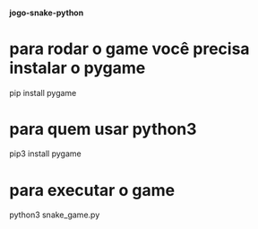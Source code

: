 #### jogo-snake-python ####

# para rodar o game você precisa instalar o pygame

pip install pygame

# para quem usar python3

pip3 install pygame

# para executar o game 

python3 snake_game.py
